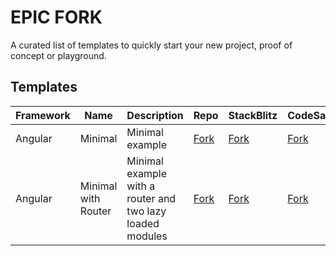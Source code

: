 # EPIC FORK

A curated list of templates to quickly start your new project, proof of concept or playground.

## Templates


| Framework | Name            | Description                                               | Repo                                                       | StackBlitz                                                            | CodeSandbox                                                             |
|-----------|-----------------|-----------------------------------------------------------|------------------------------------------------------------|-----------------------------------------------------------------------|-------------------------------------------------------------------------|
| Angular   | Minimal | Minimal example                                           | [Fork](https://github.com/epicfork/angular-minimal)        | [Fork](https://stackblitz.com/github/epicfork/angular-minimal)        | [Fork](https://codesandbox.io/s/github/epicfork/angular-minimal)        |
| Angular   | Minimal with Router  | Minimal example with a router and two lazy loaded modules | [Fork](https://github.com/epicfork/angular-minimal-router) | [Fork](https://stackblitz.com/github/epicfork/angular-minimal-router) | [Fork](https://codesandbox.io/s/github/epicfork/angular-minimal-router) |
